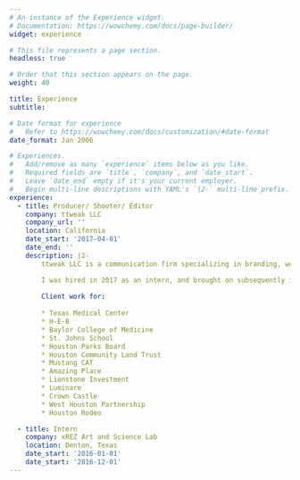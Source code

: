 ```yaml
---
# An instance of the Experience widget.
# Documentation: https://wowchemy.com/docs/page-builder/
widget: experience

# This file represents a page section.
headless: true

# Order that this section appears on the page.
weight: 40

title: Experience
subtitle:

# Date format for experience
#   Refer to https://wowchemy.com/docs/customization/#date-format
date_format: Jan 2006

# Experiences.
#   Add/remove as many `experience` items below as you like.
#   Required fields are `title`, `company`, and `date_start`.
#   Leave `date_end` empty if it's your current employer.
#   Begin multi-line descriptions with YAML's `|2-` multi-line prefix.
experience:
  - title: Producer/ Shooter/ Editor
    company: ttweak LLC
    company_url: ''
    location: California
    date_start: '2017-04-01'
    date_end: ''
    description: |2-
        ttweak LLC is a communication firm specializing in branding, web design, non fiction video, commercial, and communication consulting.

        I was hired in 2017 as an intern, and brought on subsequently in a permanent freelancing role where I served in a number of production and post production roles including cinematographer, editor, and producer.
        
        Client work for:
        
        * Texas Medical Center
        * H-E-B
        * Baylor College of Medicine
        * St. Johns School
        * Houston Parks Board
        * Houston Community Land Trust
        * Mustang CAT
        * Amazing Place
        * Lionstone Investment
        * Luminare
        * Crown Castle
        * West Houston Partnership
        * Houston Rodeo

  - title: Intern
    company: xREZ Art and Science Lab
    location: Denton, Texas
    date_start: '2016-01-01'
    date_start: '2016-12-01'
---
```

